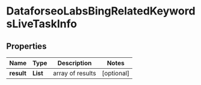 # DataforseoLabsBingRelatedKeywordsLiveTaskInfo


## Properties

| Name | Type | Description | Notes |
|------------ | ------------- | ------------- | -------------|
**result** | **List<DataforseoLabsBingRelatedKeywordsLiveResultInfo>** | array of results |[optional]|